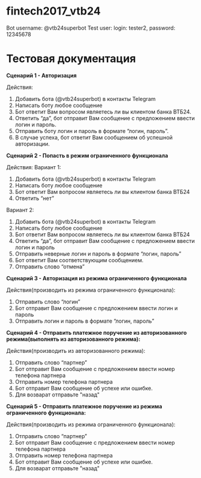 # fintech2017_vtb24
Bot username: @vtb24superbot
Test user: login: tester2, password: 12345678

# Тестовая документация

**Сценарий 1 - Авторизация**

Действия:
1.	Добавить бота (@vtb24superbot) в контакты Telegram
2.	Написать боту любое сообщение
3.	Бот ответит Вам вопросом являетесь ли вы клиентом банка ВТБ24.
4.	Ответить “да”, бот отправит Вам сообщение с предложением ввести логин и пароль. 
5.	Отправить боту логин и пароль в формате “логин, пароль”.
6.	В случае успеха, бот ответит Вам сообщением об успешной авторизации.

**Сценарий 2 - Попасть в режим ограниченного функционала**

Действия:
Вариант 1:

1.	Добавить бота (@vtb24superbot) в контакты Telegram
2.	Написать боту любое сообщение
3.	Бот ответит Вам вопросом являетесь ли вы клиентом банка ВТБ24
4.	Ответить “нет”

Вариант 2: 

1.	Добавить бота (@vtb24superbot) в контакты Telegram
2.	Написать боту любое сообщение
3.	Бот ответит Вам вопросом являетесь ли вы клиентом банка ВТБ24
4.	Ответить “да”, бот отправит Вам сообщение с предложением ввести логин и пароль
5.	Отправить неверные логин и пароль в формате “логин, пароль”
6.	Бот ответит Вам соответствующим сообщением.
7.	Отправить слово “отмена”

**Сценарий 3 - Авторизация из режима ограниченного функционала**

Действия(производить из режима ограниченного функционала):
1.	Отправить слово “логин”
2.	Бот отправит Вам сообщение с предложением ввести логин и пароль
3.	Отправить логин и пароль в формате “логин, пароль”


**Сценарий 4 - Отправить платежное поручение из авторизованного режима(выполнять из авторизованного режима):**

Действия(производить из авторизованного режима):
1.	Отправить слово “партнер”
2.	Бот отправит Вам сообщение с предложением ввести номер телефона партнера
3.	Отправить номер телефона партнера
4.	Бот отправит Вам сообщение об успехе или ошибке.
5. Для возварат отправьте "назад"

**Сценарий 5 - Отправить платежное поручение из режима ограниченного функционала:**

Действия(производить из режима ограниченного функционала):
1.	Отправить слово “партнер”
2.	Бот отправит Вам сообщение с предложением ввести номер телефона партнера
3.	Отправить номер телефона партнера
4.	Бот отправит Вам сообщение об успехе или ошибке.
5. Для возварат отправьте "назад"



